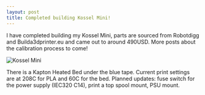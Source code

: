 ```yaml
---
layout: post
title: Completed building Kossel Mini!
---
```


I have completed building my Kossel Mini, parts are sourced from Robotdigg and Builda3dprinter.eu and came out to around 490USD. More posts about the calibration process to come!

![Kossel Mini][logo]

[logo]: http://u.cubeupload.com/disaccurate/completedKosselzpshx.jpg "Kossel Mini"

There is a Kapton Heated Bed under the blue tape. Current print settings are at 208C for PLA and 60C for the bed. Planned updates: fuse switch for the power supply (IEC320 C14), print a top spool mount, PSU mount. 
